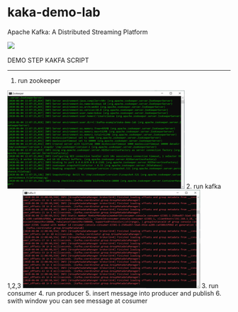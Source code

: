 # kaka-demo-lab
Apache Kafka: A Distributed Streaming Platform

<img src="https://kafka.apache.org/images/kafka_diagram.png" width="400">

DEMO STEP KAKFA SCRIPT
<br>
__________________________________
1. run zookeeper
<img src="https://raw.githubusercontent.com/tarathep/kaka-demo-lab/master/img/cmd_z.PNG" width="400">
2. run kafka 1,2,3
<img src="https://raw.githubusercontent.com/tarathep/kaka-demo-lab/master/img/cmd_k.PNG" width="400">
3. run consumer
4. run producer
5. insert message into producer and publish
6. swith window you can see message at cosumer
